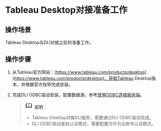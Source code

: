 # Tableau Desktop对接准备工作<a name="dli_01_0323"></a>

## 操作场景<a name="zh-cn_topic_0093946871_section26616723151647"></a>

Tableau Desktop与DLI对接之前的准备工作。

## 操作步骤<a name="zh-cn_topic_0093946871_section5539467151713"></a>

1.  从Tableau官方网站：[https://www.tableau.com/products/desktop](https://www.tableau.com/products/desktop)，获取Tableau Desktop版本，并根据官方指导完成安装。
2.  完成DLI ODBC驱动安装，配置数据源，参考[使用ODBC连接服务端](使用ODBC连接服务端.md)。

    >![](public_sys-resources/icon-note.gif) **说明：**   
    >-   Tableau Desktop对接DLI服务，需要通过DLI ODBC驱动完成。  
    >-   DLI ODBC驱动鉴权认证模式，需要配置为华为云账号认证模式。  


